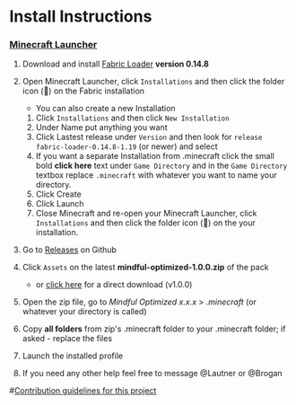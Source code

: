 # Install Instructions #

### [Minecraft Launcher](https://www.minecraft.net/en-us/download)

1. Download and install [Fabric Loader](https://fabricmc.net/use/) **version 0.14.8**
2. Open Minecraft Launcher, click `Installations` and then click the folder icon (📂) on the Fabric installation
   * You can also create a new Installation
   1. Click `Installations` and then click `New Installation`
   2. Under Name put anything you want
   3. Click Lastest release under `Version` and then look for `release fabric-loader-0.14.8-1.19` (or newer) and select
   4. If you want a separate Installation from .minecraft click the small bold __**click here**__ text under `Game Directory` and in the `Game Directory` textbox replace       	`.minecraft` with whatever you want to name your directory.   
   5. Click Create
   6. Click Launch
   7. Close Minecraft and re-open your Minecraft Launcher, click `Installations` and then click the folder icon (📂) on the your installation.

3. Go to [Releases](https://github.com/Iautner/mindful-optimized/releases) on Github
4. Click `Assets` on the latest **mindful-optimized-1.0.0.zip** of the pack
   * or [click here](https://OWO) for a direct download (v1.0.0)
5. Open the zip file, go to _Mindful Optimized x.x.x_ > _.minecraft_ (or whatever your directory is called)
6. Copy **all folders** from zip's .minecraft folder to your .minecraft folder; if asked - replace the files
7. Launch the installed profile
8. If you need any other help feel free to message @Lautner or @Brogan

#[Contribution guidelines for this project](docs/mod-list.md)
